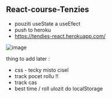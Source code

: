 ## React-course-Tenzies

* pouziti useState a useEfect
* push to heroku
* https://tendies-react.herokuapp.com/

![image](https://user-images.githubusercontent.com/98749788/164979592-b4e6efcd-a1b6-43ae-a742-cf70c23f2c0c.png)





















thing to add later :

  * css - tecky misto cisel
  * track pocet rollu !!
  * track cas
  * best time / roll ulozit do localStorage
